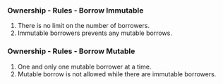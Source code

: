 ### Ownership - Rules - Borrow Immutable
1. There is no limit on the number of borrowers. 
2. Immutable borrowers prevents any mutable borrows.
### Ownership - Rules - Borrow Mutable
1. One and only one mutable borrower at a time. 
2. Mutable borrow is not allowed while there are immutable borrowers.